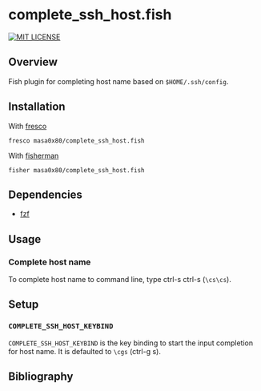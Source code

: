 # complete_ssh_host.fish

[![MIT LICENSE](http://img.shields.io/badge/license-MIT-blue.svg?style=flat-square)](LICENSE)

## Overview

Fish plugin for completing host name based on `$HOME/.ssh/config`.

## Installation

With [fresco]
```
fresco masa0x80/complete_ssh_host.fish
```

With [fisherman]
```
fisher masa0x80/complete_ssh_host.fish
```

## Dependencies

- [fzf]

## Usage

### Complete host name

To complete host name to command line, type ctrl-s ctrl-s (`\cs\cs`).

## Setup

### `COMPLETE_SSH_HOST_KEYBIND`

`COMPLETE_SSH_HOST_KEYBIND` is the key binding to start the input completion for host name.
It is defaulted to `\cgs` (ctrl-g s).

## Bibliography

[fzf]: https://github.com/junegunn/fzf
[fresco]: https://github.com/masa0x80/fresco
[fisherman]: https://github.com/fisherman/fisherman
[assh]: https://github.com/moul/advanced-ssh-config
